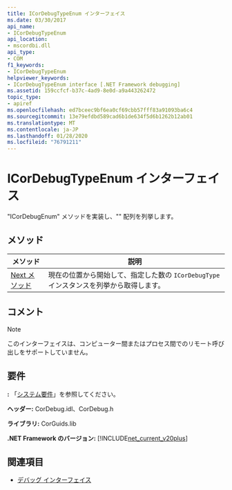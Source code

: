 ```yaml
---
title: ICorDebugTypeEnum インターフェイス
ms.date: 03/30/2017
api_name:
- ICorDebugTypeEnum
api_location:
- mscordbi.dll
api_type:
- COM
f1_keywords:
- ICorDebugTypeEnum
helpviewer_keywords:
- ICorDebugTypeEnum interface [.NET Framework debugging]
ms.assetid: 159ccfcf-b37c-4ad9-8e0d-a9a443262472
topic_type:
- apiref
ms.openlocfilehash: ed7bceec9bf6ea0cf69cbb57fff83a91093ba6c4
ms.sourcegitcommit: 13e79efdbd589cad6b1de634f5d6b1262b12ab01
ms.translationtype: MT
ms.contentlocale: ja-JP
ms.lasthandoff: 01/28/2020
ms.locfileid: "76791211"
---
```

# <a name="icordebugtypeenum-interface"></a>ICorDebugTypeEnum インターフェイス
"ICorDebugEnum" メソッドを実装し、"" 配列を列挙します。  
  
## <a name="methods"></a>メソッド  
  
|メソッド|説明|  
|------------|-----------------|  
|[Next メソッド](icordebugtypeenum-next-method.md)|現在の位置から開始して、指定した数の `ICorDebugType` インスタンスを列挙から取得します。|  
  
## <a name="remarks"></a>コメント  
  
> [!NOTE]
> このインターフェイスは、コンピューター間またはプロセス間でのリモート呼び出しをサポートしていません。  
  
## <a name="requirements"></a>要件  
 **:** 「[システム要件](../../../../docs/framework/get-started/system-requirements.md)」を参照してください。  
  
 **ヘッダー:** CorDebug.idl、CorDebug.h  
  
 **ライブラリ:** CorGuids.lib  
  
 **.NET Framework のバージョン:** [!INCLUDE[net_current_v20plus](../../../../includes/net-current-v20plus-md.md)]  
  
## <a name="see-also"></a>関連項目

- [デバッグ インターフェイス](debugging-interfaces.md)
